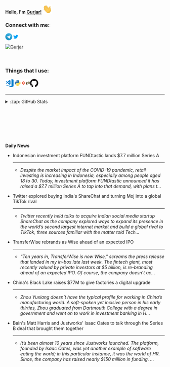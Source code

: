 #### Hello, I'm [Gurjar!](https://GurjarKing.github.io) <img src="https://raw.githubusercontent.com/ABSphreak/ABSphreak/master/gifs/Hi.gif" width="30px"></h2>


### Connect with me:

[<img align="left" alt="Gurjar | Telegram" width="22px" src="https://raw.githubusercontent.com/github/explore/80688e429a7d4ef2fca1e82350fe8e3517d3494d/topics/telegram/telegram.png" />][Telegram]
[<img align="left" alt="Gurjar | Twitter" width="22px" src="https://raw.githubusercontent.com/github/explore/80688e429a7d4ef2fca1e82350fe8e3517d3494d/topics/twitter/twitter.png" />][Twitter]
<br >
<br >
<a href="https://github.com/GurjarKing"><img src="https://komarev.com/ghpvc/?username=GurjarKing" alt="Gurjar" /></a> <br />
<br />
<br />
<!-- <br >

![](https://visitor-badge.glitch.me/badge?page_id=GurjarKing)

<br /> -->

### Things that I use:

[<img align="left" alt="Visual Studio Code" width="26px" src="https://raw.githubusercontent.com/github/explore/80688e429a7d4ef2fca1e82350fe8e3517d3494d/topics/visual-studio-code/visual-studio-code.png" />][VSCode]
[<img align="left" alt="Python" width="26px" src="https://raw.githubusercontent.com/github/explore/80688e429a7d4ef2fca1e82350fe8e3517d3494d/topics/python/python.png" />][Python]
[<img align="left" alt="Git" width="26px" src="https://raw.githubusercontent.com/github/explore/80688e429a7d4ef2fca1e82350fe8e3517d3494d/topics/git/git.png" />][Git]
[<img align="left" alt="GitHub" width="26px" src="https://raw.githubusercontent.com/github/explore/78df643247d429f6cc873026c0622819ad797942/topics/github/github.png" />][Github]

<br />
<br />

---
<details>
  <summary>:zap: GitHub Stats</summary>

<img align="left" alt="Gurjar's Github Stats" src="https://github-readme-stats.vercel.app/api?username=GurjarKing&show_icons=true&hide_border=true&count_private=true&include_all_commit=true&theme=algolia" />

</details>

<!-- ### 🔔 My latest tweet
<a href="https://twitter.com/Gurjar_King43" target="_blank">
	<img src="https://github.com/GurjarKing/GurjarKing/raw/master/tweet.png" width="70%" align="center" alt="Click to view on Twitter" title="My latest tweet, as an image"/>
</a> -->
<br>

<pre>

</pre>

<!-- **Quote of the hour:**

{qoth}

~ {qoth_author}
<pre>

</pre> -->
<br>
<pre>


</pre>
<strong>Daily News</strong>
  
  - Indonesian investment platform FUNDtastic lands $7.7 million Series A
     <hr/>
     
      - *Despite the market impact of the COVID-19 pandemic, retail investing is increasing in Indonesia, especially among people aged 18 to 30. Today, investment platform FUNDtastic announced it has raised a $7.7 million Series A to tap into that demand, with plans t…*
     
  - Twitter explored buying India's ShareChat and turning Moj into a global TikTok rival
      <hr/>
      
      - *Twitter recently held talks to acquire Indian social media startup ShareChat as the company explored ways to expand its presence in the world’s second largest internet market and build a global rival to TikTok, three sources familiar with the matter told Tech…*
      
  - TransferWise rebrands as Wise ahead of an expected IPO
      <hr/>
      
      - *“Ten years in, TransferWise is now Wise,” screams the press release that landed in my in-box late last week. The fintech giant, most recently valued by private investors at $5 billion, is re-branding ahead of an expected IPO. Of course, the company doesn’t ac…*
      
  - China's Black Lake raises $77M to give factories a digital upgrade
      <hr/>
      
      - *Zhou Yuxiang doesn’t have the typical profile for working in China’s manufacturing world. A soft-spoken yet incisive person in his early thirties, Zhou graduated from Dartmouth College with a degree in government and went on to work in investment banking in H…*
       
  - Bain's Matt Harris and Justworks' Isaac Oates to talk through the Series B deal that brought them together
      <hr/>
       
       - *It’s been almost 10 years since Justworks launched. The platform, founded by Isaac Oates, was yet another example of software eating the world; in this particular instance, it was the world of HR. Since, the company has raised nearly $150 million in funding. …*
      

<br />

[VSCode]: https://code.visualstudio.com/
[Python]: https://www.python.org/
[Git]: https://git-scm.com/
[Github]: https://github.com/
[Telegram]: https://t.me/Gurjar_King/
[Twitter]: https://twitter.com/Gurjar_King43/
